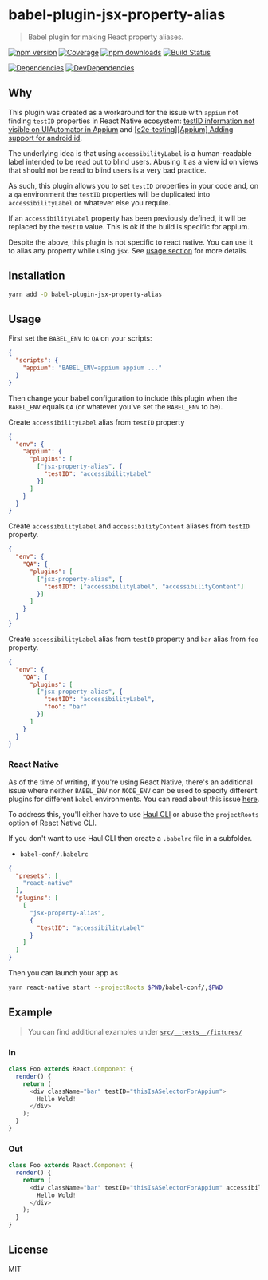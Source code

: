 # babel-plugin-jsx-property-alias

> Babel plugin for making React property aliases.

[![npm version](https://img.shields.io/npm/v/babel-plugin-jsx-property-alias.svg?style=flat-square)](https://www.npmjs.com/package/babel-plugin-jsx-property-alias)
[![Coverage](https://codecov.io/gh/jribeiro/babel-plugin-jsx-property-alias/branch/master/graph/badge.svg)](https://codecov.io/gh/jribeiro/babel-plugin-jsx-property-alias)
[![npm downloads](https://img.shields.io/npm/dm/babel-plugin-jsx-property-alias.svg?style=flat-square)](https://www.npmjs.com/package/babel-plugin-jsx-property-alias)
[![Build Status](https://travis-ci.org/jribeiro/babel-plugin-jsx-property-alias.svg?branch=master)](https://travis-ci.org/jribeiro/babel-plugin-jsx-property-alias)

[![Dependencies](https://img.shields.io/david/jribeiro/babel-plugin-jsx-property-alias.svg?style=flat-square)](https://david-dm.org/jribeiro/babel-plugin-jsx-property-alias)
[![DevDependencies](https://img.shields.io/david/dev/jribeiro/babel-plugin-jsx-property-alias.svg?style=flat-square)](https://david-dm.org/jribeiro/babel-plugin-jsx-property-alias#info=devDependencies&view=list)

## Why

This plugin was created as a workaround for the issue with `appium` not finding `testID` properties in React Native ecosystem: [testID information not visible on UIAutomator in Appium](https://github.com/facebook/react-native/issues/7135) and [[e2e-testing][Appium] Adding support for android:id](https://github.com/facebook/react-native/pull/9942).

The underlying idea is that using `accessibilityLabel` is a human-readable label intended to be read out to blind users. Abusing it as a view id on views that should not be read to blind users is a very bad practice.

As such, this plugin allows you to set `testID` properties in your code and, on a `qa` environment the `testID` properties will be duplicated into `accessibilityLabel` or whatever else you require.

If an `accessibilityLabel` property has been previously defined, it will be replaced by the `testID` value. This is ok if the build is specific for appium.

Despite the above, this plugin is not specific to react native. You can use it to alias any property while using `jsx`. See [usage section](#usage) for more details.

## Installation

```sh
yarn add -D babel-plugin-jsx-property-alias
```

## Usage

First set the `BABEL_ENV` to `QA` on your scripts:

```json
{
  "scripts": {
    "appium": "BABEL_ENV=appium appium ..."
  }
}
```

Then change your babel configuration to include this plugin when the `BABEL_ENV` equals `QA` (or whatever you've set the `BABEL_ENV` to be).

Create `accessibilityLabel` alias from `testID` property

```json
{
  "env": {
    "appium": {
      "plugins": [
        ["jsx-property-alias", {
          "testID": "accessibilityLabel"
        }]
      ]
    }
  }
}
```

Create `accessibilityLabel` and `accessibilityContent` aliases from `testID` property.

```json
{
  "env": {
    "QA": {
      "plugins": [
        ["jsx-property-alias", {
          "testID": ["accessibilityLabel", "accessibilityContent"]
        }]
      ]
    }
  }
}
```

Create `accessibilityLabel` alias from `testID` property and `bar` alias from `foo` property.

```json
{
  "env": {
    "QA": {
      "plugins": [
        ["jsx-property-alias", {
          "testID": "accessibilityLabel",
          "foo": "bar"
        }]
      ]
    }
  }
}
```

### React Native

As of the time of writing, if you're using React Native, there's an additional issue where neither `BABEL_ENV` nor `NODE_ENV` can be used to specify different plugins for different `babel` environments. You can read about this issue [here](https://github.com/facebook/react-native/issues/8723).

To address this, you'll either have to use [Haul CLI](https://github.com/callstack/haul) or abuse the `projectRoots` option of React Native CLI.

If you don't want to use Haul CLI then create a `.babelrc` file in a subfolder.

* `babel-conf/.babelrc`

```json
{
  "presets": [
    "react-native"
  ],
  "plugins": [
    [
      "jsx-property-alias",
      {
        "testID": "accessibilityLabel"
      }
    ]
  ]
}
```

Then you can launch your app as

```bash
yarn react-native start --projectRoots $PWD/babel-conf/,$PWD
```

## Example

> You can find additional examples under [`src/__tests__/fixtures/`](./src/__tests__/fixtures/)

### In

```js
class Foo extends React.Component {
  render() {
    return (
      <div className="bar" testID="thisIsASelectorForAppium">
        Hello Wold!
      </div>
    );
  }
}
```

### Out

```js
class Foo extends React.Component {
  render() {
    return (
      <div className="bar" testID="thisIsASelectorForAppium" accessibilityLabel="thisIsASelectorForAppium">
        Hello Wold!
      </div>
    );
  }
}
```

## License

MIT
